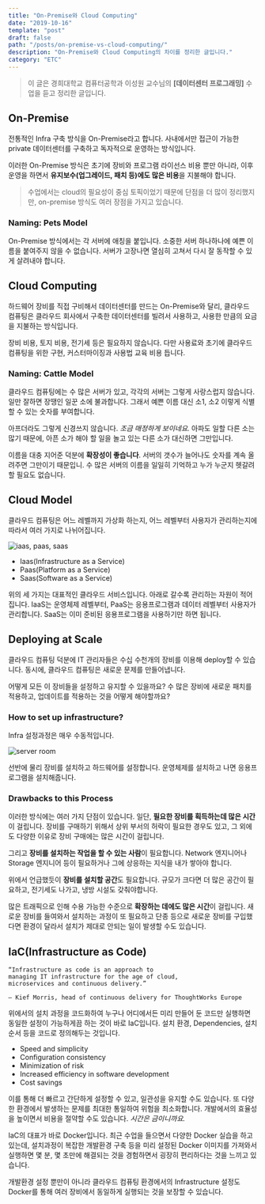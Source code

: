 ```yaml
---
title: "On-Premise와 Cloud Computing"
date: "2019-10-16"
template: "post"
draft: false
path: "/posts/on-premise-vs-cloud-computing/"
description: "On-Premise와 Cloud Computing의 차이를 정리한 글입니다."
category: "ETC"
---
```


> 이 글은 경희대학교 컴퓨터공학과 이성원 교수님의 **[데이터센터 프로그래밍]** 수업을 듣고 정리한 글입니다.

## On-Premise

전통적인 Infra 구축 방식을 On-Premise라고 합니다. 사내에서만 접근이 가능한 private 데이터센터를 구축하고 독자적으로 운영하는 방식입니다.

이러한 On-Premise 방식은 초기에 장비와 프로그램 라이선스 비용 뿐만 아니라, 이후 운영을 하면서 **유지보수(업그레이드, 패치 등)에도 많은 비용**을 지불해야 합니다. 

> 수업에서는 cloud의 필요성이 중심 토픽이었기 때문에 단점을 더 많이 정리했지만, on-premise 방식도 여러 장점을 가지고 있습니다.

### Naming: Pets Model
On-Premise 방식에서는 각 서버에 애칭을 붙입니다. 소중한 서버 하나하나에 예쁜 이름을 붙여주지 않을 수 없습니다. 서버가 고장나면 열심히 고쳐서 다시 잘 동작할 수 있게 살려내야 합니다.

## Cloud Computing
하드웨어 장비를 직접 구비해서 데이터센터를 만드는 On-Premise와 달리, 클라우드 컴퓨팅은 클라우드 회사에서 구축한 데이터센터를 빌려서 사용하고, 사용한 만큼의 요금을 지불하는 방식입니다.

장비 비용, 토지 비용, 전기세 등은 필요하지 않습니다. 다만 사용료와 초기에 클라우드 컴퓨팅을 위한 구현, 커스터마이징과 사용법 교육 비용 듭니다.

### Naming: Cattle Model
클라우드 컴퓨팅에는 수 많은 서버가 있고, 각각의 서버는 그렇게 사랑스럽지 않습니다. 일만 잘하면 장땡인 일꾼 소에 불과합니다. 그래서 예쁜 이름 대신 소1, 소2 이렇게 식별할 수 있는 숫자를 부여합니다.

아프더라도 그렇게 신경쓰지 않습니다. *조금 매정하게 보이네요.* 아파도 일할 다른 소는 많기 때문에, 아픈 소가 해야 할 일을 놀고 있는 다른 소가 대신하면 그만입니다. 

이름을 대충 지어준 덕분에 **확장성이 좋습니다**. 서버의 갯수가 늘어나도 숫자를 계속 올려주면 그만이기 때문입니. 수 많은 서버의 이름을 일일히 기억하고 누가 누군지 헷갈려 할 필요도 없습니다.

## Cloud Model
클라우드 컴퓨팅은 어느 레벨까지 가상화 하는지, 어느 레벨부터 사용자가 관리하는지에 따라서 여러 가지로 나뉘어집니다.

![iaas, paas, saas](https://i2.wp.com/www.jamesserra.com/wp-content/uploads/2014/09/01-Comparison2.jpg?w=1002&ssl=1)

* Iaas(Infrastructure as a Service)
* Paas(Platform as a Service)
* Saas(Software as a Service)

위의 세 가지는 대표적인 클라우드 서비스입니다. 아래로 갈수록 관리하는 자원이 적어집니다. IaaS는 운영체제 레벨부터, PaaS는 응용프로그램과 데이터 레벨부터 사용자가 관리합니다. SaaS는 이미 준비된 응용프로그램을 사용하기만 하면 됩니다.

## Deploying at Scale
클라우드 컴퓨팅 덕분에 IT 관리자들은 수십 수천개의 장비를 이용해 deploy할 수 있습니다. 동시에, 클라우드 컴퓨팅은 새로운 문제를 만들어냅니다. 

어떻게 모든 이 장비들을 설정하고 유지할 수 있을까요? 수 많은 장비에 새로운 패치를 적용하고, 업데이트를 적용하는 것을 어떻게 해야할까요?

### How to set up infrastructure?
Infra 설정과정은 매우 수동적입니다. 

![server room](http://mblogthumb4.phinf.naver.net/20150622_259/jaemincap_1434942371724R93dk_JPEG/%BC%AD%B9%F6%2C_%C5%AC%B6%F3%C0%CC%BE%F0%C6%AE2.jpg?type=w2)

선반에 물리 장비를 설치하고 하드웨어를 설정합니다. 운영체제를 설치하고 나면 응용프로그램을 설치해줍니다.

### Drawbacks to this Process
이러한 방식에는 여러 가지 단점이 있습니다. 일단, **필요한 장비를 획득하는데 많은 시간**이 걸립니다. 장비를 구매하기 위해서 상위 부서의 허락이 필요한 경우도 있고, 그 외에도 다양한 이유로 장비 구매에는 많은 시간이 걸립니다.

그리고 **장비를 설치하는 작업을 할 수 있는 사람**이 필요합니다. Network 엔지니어나 Storage 엔지니어 등이 필요하거나 그에 상응하는 지식을 내가 쌓아야 합니다.

위에서 언급했듯이 **장비를 설치할 공간**도 필요합니다. 규모가 크다면 더 많은 공간이 필요하고, 전기세도 나가고, 냉방 시설도 갖춰야합니다. 

많은 트래픽으로 인해 수용 가능한 수준으로 **확장하는 데에도 많은 시간**이 걸립니다. 새로운 장비를 들여와서 설치하는 과정이 또 필요하고 단종 등으로 새로운 장비를 구입했다면 환경이 달라서 설치가 제대로 안되는 일이 발생할 수도 있습니다.

## IaC(Infrastructure as Code)
```
“Infrastructure as code is an approach to
managing IT infrastructure for the age of cloud,
microservices and continuous delivery.”

– Kief Morris, head of continuous delivery for ThoughtWorks Europe
```

위에서의 설치 과정을 코드화하여 누구나 어디에서든 미리 만들어 둔 코드만 실행하면 동일한 설정이 가능하게끔 하는 것이 바로 IaC입니다. 설치 환경, Dependencies, 설치 순서 등을 코드로 정의해두는 것입니다. 

* Speed and simplicity
* Configuration consistency
* Minimization of risk
* Increased efficiency in software development
* Cost savings

이를 통해 더 빠르고 간단하게 설정할 수 있고, 일관성을 유지할 수도 있습니다. 또 다양한 환경에서 발생하는 문제를 최대한 통일하여 위험을 최소화합니다. 개발에서의 효율성을 높이면서 비용을 절약할 수도 있습니다. *시간은 금이니까요.*

IaC의 대표가 바로 Docker입니다. 최근 수업을 들으면서 다양한 Docker 실습을 하고 있는데, 설치과정이 복잡한 개발환경 구축 등을 미리 설정된 Docker 이미지를 가져와서 실행하면 몇 분, 몇 초만에 해결되는 것을 경험하면서 굉장히 편리하다는 것을 느끼고 있습니다. 

개발환경 설정 뿐만이 아니라 클라우드 컴퓨팅 환경에서의 Infrastructure 설정도 Docker를 통해 여러 장비에서 동일하게 실행되는 것을 보장할 수 있습니다.
